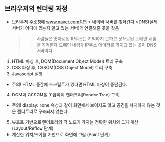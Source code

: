 ## 브라우저의 렌더링 과정

- 브라우저 주소창에 www.naver.com치면 > 네이버 서버를 찾아간다 >DNS(실제 서버가 어디에 있는지 알고 있는 서버)가 연결해줄 곳을 찾음
  > > 사람들은 숫자로된 IP주소는 기억하지 못하고 문자로된 도메인 네임을 기억한다
  > > 도메인 네임과 IP주소 데이터를 가지고 있는 곳이 DNS 서버이다.
  > > <br/>

1. HTML 파싱 후, DOM(Document Object Model) 트리 구축
2. CSS 파싱 후, CSSOM(CSS Object Model) 트리 구축
3. Javascript 실행

- 주의! HTML 중간에 스크립트가 있다면 HTML 파싱이 중단된다.

4. DOM과 CSSOM을 조합하여 렌더트리(Render Tree) 구축

- 주의! display: none 속성과 같이 화면에서 보이지도 않고 공간을 차지하지 않는 것은 렌더트리로 구축되지 않는다.

5. 뷰포트 기반으로 렌더트리의 각 노드가 가지는 정확한 위치와 크기 계산 (Layout/Reflow 단계)
6. 계산한 위치/크기를 기반으로 화면에 그림 (Paint 단계)
